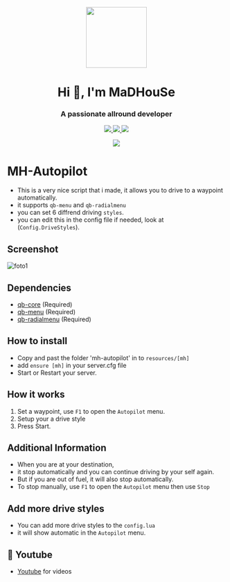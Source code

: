 <p align="center">
    <img width="140" src="https://icons.iconarchive.com/icons/iconarchive/red-orb-alphabet/128/Letter-M-icon.png" />  
    <h1 align="center">Hi 👋, I'm MaDHouSe</h1>
    <h3 align="center">A passionate allround developer </h3>    
</p>
<p align="center">
  <a href="https://github.com/MaDHouSe79/mh-autopilot/issues">
    <img src="https://img.shields.io/github/issues/MaDHouSe79/mh-autopilot"/> 
  </a>
  <a href="https://github.com/MaDHouSe79/mh-autopilot/network/members">
    <img src="https://img.shields.io/github/forks/MaDHouSe79/mh-autopilot"/> 
  </a>  
  <a href="https://github.com/MaDHouSe79/mh-autopilot/stargazers">
    <img src="https://img.shields.io/github/stars/MaDHouSe79/mh-autopilot"/> 
  </a>
</p>

<p align="center">
  <img alig src="https://github-profile-trophy.vercel.app/?username=MaDHouSe79&margin-w=15&column=6" />
</p>

# MH-Autopilot
- This is a very nice script that i made, it allows you to drive to a waypoint automatically.
- it supports `qb-menu` and `qb-radialmenu`
- you can set 6 diffrend driving `styles`.
- you can edit this in the config file if needed, look at (`Config.DriveStyles`).

## Screenshot
![foto1](https://www.madirc.nl/fivem/autopilot.png)

## Dependencies
- [qb-core](https://github.com/qbcore-framework/qb-core) (Required)
- [qb-menu](https://github.com/qbcore-framework/qb-menu) (Required)
- [qb-radialmenu](https://github.com/qbcore-framework/qb-radialmenu) (Required)

## How to install
- Copy and past the folder 'mh-autopilot' in to `resources/[mh]`
- add `ensure [mh]` in your server.cfg file
- Start or Restart your server.

## How it works
1. Set a waypoint, use `F1` to open the `Autopilot` menu.
2. Setup your a drive style 
3. Press Start.

## Additional Information
- When you are at your destination, 
- it stop automatically and you can continue driving by your self again.
- But if you are out of fuel, it will also stop automatically.
- To stop manually, use `F1` to open the `Autopilot` menu then use `Stop`

## Add more drive styles
- You can add more drive styles to the `config.lua`
- it will show automatic in the `Autopilot` menu.

## 🙈 Youtube
- [Youtube](https://www.youtube.com/@MaDHouSe79) for videos
